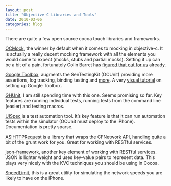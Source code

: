 ```yaml
---
layout: post
title: "Objective-C Libraries and Tools"
date: 2010-03-06
categories: blog
---
```


There are quite a few open source cocoa touch libraries and frameworks.

[OCMock](http://www.mulle-kybernetik.com/software/OCMock/), the winner by default when it comes to mocking in objective-c. It is actually a really decent mocking framework with all the elements you would come to expect (mocks, stubs and partial mocks). Setting it up can be a bit of a pain, fortunately Colin Barret has [figured that out for us](http://iamthewalr.us/blog/2008/11/ocmock-and-the-iphone/) already.

[Google Toolbox](http://code.google.com/p/google-toolbox-for-mac/), augments the SenTestingKit (OCUnit) providing more assertions, log tracking, binding testing and [more](http://code.google.com/p/google-toolbox-for-mac/wiki/CodeVerificationAndUnitTesting). A very [visual tutorial](http://www.luisdelarosa.com/2009/02/19/how-to-create-an-iphone-project-in-xcode-that-can-run-unit-tests/) on setting up Google Toolbox.

[GHUnit](http://github.com/gabriel/gh-unit), I am still spending time with this one. Seems promising so far. Key features are running individual tests, running tests from the command line (easier) and testing macros.

[UISpec](http://code.google.com/p/uispec/) is a test automation tool. It’s key feature is that it can run automation tests within the simulator (OCUnit must deploy to the iPhone). Documentation is pretty sparse.

[ASIHTTPRequest](http://allseeing-i.com/ASIHTTPRequest/) is a library that wraps the CFNetwork API, handling quite a bit of the grunt work for you. Great for working with RESTful services.

[json-framework](http://code.google.com/p/json-framework/), another key element of working with RESTful services. JSON is lighter weight and uses key-value pairs to represent data. This plays very nicely with the KVC techniques you should be using in Cocoa.

[SpeedLimit](http://osxdaily.com/2009/08/19/limit-connection-bandwidth-with-speedlimit/), this is a great utility for simulating the network speeds you are likely to have on the iPhone.
